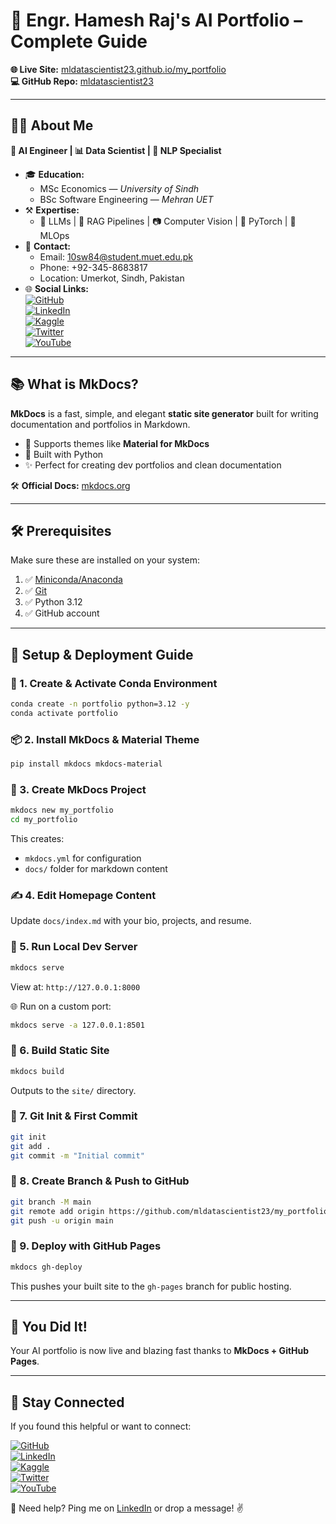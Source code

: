 # 🚀 Engr. Hamesh Raj's AI Portfolio – Complete Guide  

**🌐 Live Site:** [mldatascientist23.github.io/my_portfolio](https://mldatascientist23.github.io/my_portfolio)  
**💻 GitHub Repo:** [mldatascientist23](https://github.com/mldatascientist23)  

---

## 👨‍💻 About Me  

**🎯 AI Engineer | 📊 Data Scientist | 🧠 NLP Specialist**  
- 🎓 **Education:**  
  - MSc Economics — *University of Sindh*  
  - BSc Software Engineering — *Mehran UET*  
- ⚒️ **Expertise:**  
  - 🤖 LLMs | 🧹 RAG Pipelines | 📷 Computer Vision | 🧰 PyTorch | 🌟 MLOps  
- 📩 **Contact:**  
  - Email: [10sw84@student.muet.edu.pk](mailto:10sw84@student.muet.edu.pk)  
  - Phone: +92-345-8683817  
  - Location: Umerkot, Sindh, Pakistan  
- 🌐 **Social Links:**  
  [![GitHub](https://img.shields.io/badge/-GitHub-181717?style=flat&logo=github)](https://github.com/mldatascientist23)  
  [![LinkedIn](https://img.shields.io/badge/-LinkedIn-0A66C2?style=flat&logo=linkedin)](https://www.linkedin.com/in/datascientisthameshraj/)  
  [![Kaggle](https://img.shields.io/badge/-Kaggle-20BEFF?style=flat&logo=kaggle)](https://kaggle.com/hameshraj)  
  [![Twitter](https://img.shields.io/badge/-Twitter-1DA1F2?style=flat&logo=x)](https://twitter.com/DataScientist27)  
  [![YouTube](https://img.shields.io/badge/-YouTube-FF0000?style=flat&logo=youtube)](https://youtube.com/@TheDigitalWordsmith)  

---

## 📚 What is MkDocs?  

**MkDocs** is a fast, simple, and elegant **static site generator** built for writing documentation and portfolios in Markdown.  
- 🔧 Supports themes like **Material for MkDocs**  
- 🤖 Built with Python  
- ✨ Perfect for creating dev portfolios and clean documentation  

🛠️ **Official Docs:** [mkdocs.org](https://www.mkdocs.org/)  

---

## 🛠️ Prerequisites  

Make sure these are installed on your system:  
1. ✅ [Miniconda/Anaconda](https://www.anaconda.com/products/distribution)  
2. ✅ [Git](https://git-scm.com/downloads)  
3. ✅ Python 3.12  
4. ✅ GitHub account  

---

## 💪 Setup & Deployment Guide  

### 🔧 1. Create & Activate Conda Environment  
```bash
conda create -n portfolio python=3.12 -y
conda activate portfolio
```

### 📦 2. Install MkDocs & Material Theme  
```bash
pip install mkdocs mkdocs-material
```

### 📁 3. Create MkDocs Project  
```bash
mkdocs new my_portfolio
cd my_portfolio
```
This creates:
- `mkdocs.yml` for configuration
- `docs/` folder for markdown content

### ✍️ 4. Edit Homepage Content  
Update `docs/index.md` with your bio, projects, and resume.  

### 👒 5. Run Local Dev Server  
```bash
mkdocs serve
```
View at: `http://127.0.0.1:8000`

🌐 Run on a custom port:  
```bash
mkdocs serve -a 127.0.0.1:8501
```

### 🚧 6. Build Static Site  
```bash
mkdocs build
```
Outputs to the `site/` directory.

### 🔄 7. Git Init & First Commit  
```bash
git init
git add .
git commit -m "Initial commit"
```

### 🌿 8. Create Branch & Push to GitHub  
```bash
git branch -M main
git remote add origin https://github.com/mldatascientist23/my_portfolio.git
git push -u origin main
```

### 🚀 9. Deploy with GitHub Pages  
```bash
mkdocs gh-deploy
```
This pushes your built site to the `gh-pages` branch for public hosting.

---

## 🎉 You Did It!  

Your AI portfolio is now live and blazing fast thanks to **MkDocs + GitHub Pages**.

---

## 📲 Stay Connected  
If you found this helpful or want to connect:  

[![GitHub](https://img.shields.io/badge/-GitHub-181717?style=flat&logo=github)](https://github.com/mldatascientist23)  
[![LinkedIn](https://img.shields.io/badge/-LinkedIn-0A66C2?style=flat&logo=linkedin)](https://www.linkedin.com/in/datascientisthameshraj/)  
[![Kaggle](https://img.shields.io/badge/-Kaggle-20BEFF?style=flat&logo=kaggle)](https://kaggle.com/hameshraj)  
[![Twitter](https://img.shields.io/badge/-Twitter-1DA1F2?style=flat&logo=x)](https://twitter.com/DataScientist27)  
[![YouTube](https://img.shields.io/badge/-YouTube-FF0000?style=flat&logo=youtube)](https://youtube.com/@TheDigitalWordsmith)  

📢 Need help? Ping me on [LinkedIn](https://www.linkedin.com/in/datascientisthameshraj/) or drop a message! ✌️
